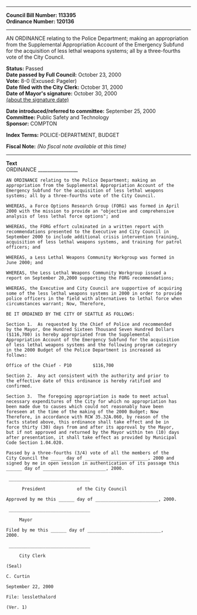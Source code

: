 * * * * *  
  
**Council Bill Number: [](#h0)[](#h2)113395**   
**Ordinance Number: 120136**  
  
* * * * *  
  
AN ORDINANCE relating to the Police Department; making an appropriation from the Supplemental Appropriation Account of the Emergency Subfund for the acquisition of less lethal weapons systems; all by a three-fourths vote of the City Council.  
  
**Status:** Passed   
**Date passed by Full Council:** October 23, 2000   
**Vote:** 8-0 (Excused: Pageler)   
**Date filed with the City Clerk:** October 31, 2000   
**Date of Mayor's signature:** October 30, 2000   
[(about the signature date)](/~public/approvaldate.htm)   
  
  
**Date introduced/referred to committee:** September 25, 2000   
**Committee:** Public Safety and Technology   
**Sponsor:** COMPTON   
  
**Index Terms:** POLICE-DEPARTMENT, BUDGET  
  
**Fiscal Note:** *(No fiscal note available at this time)*  
  
* * * * *  
  
**Text**  
    ORDINANCE _________________  
  
    AN ORDINANCE relating to the Police Department; making an  
    appropriation from the Supplemental Appropriation Account of the  
    Emergency Subfund for the acquisition of less lethal weapons  
    systems; all by a three-fourths vote of the City Council.  
  
    WHEREAS, a Force Options Research Group (FORG) was formed in April  
    2000 with the mission to provide an "objective and comprehensive  
    analysis of less lethal force options"; and  
  
    WHEREAS, the FORG effort culminated in a written report with  
    recommendations presented to the Executive and City Council in  
    September 2000 to include additional crisis intervention training,  
    acquisition of less lethal weapons systems, and training for patrol  
    officers; and  
  
    WHEREAS, a Less Lethal Weapons Community Workgroup was formed in  
    June 2000; and  
  
    WHEREAS, the Less Lethal Weapons Community Workgroup issued a  
    report on September 20,2000 supporting the FORG recommendations;  
  
    WHEREAS, the Executive and City Council are supportive of acquiring  
    some of the less lethal weapons systems in 2000 in order to provide  
    police officers in the field with alternatives to lethal force when  
    circumstances warrant; Now, Therefore,  
  
    BE IT ORDAINED BY THE CITY OF SEATTLE AS FOLLOWS:  
  
    Section 1.  As requested by the Chief of Police and recommended  
    by the Mayor, One Hundred Sixteen Thousand Seven Hundred Dollars  
    ($116,700) is hereby appropriated from the Supplemental  
    Appropriation Account of the Emergency Subfund for the acquisition  
    of less lethal weapons systems and the following program category  
    in the 2000 Budget of the Police Department is increased as  
    follows:  
  
    Office of the Chief - P10        $116,700  
  
    Section 2.  Any act consistent with the authority and prior to  
    the effective date of this ordinance is hereby ratified and  
    confirmed.  
  
    Section 3.  The foregoing appropriation is made to meet actual  
    necessary expenditures of the City for which no appropriation has  
    been made due to causes which could not reasonably have been  
    foreseen at the time of the making of the 2000 Budget; Now  
    Therefore, in accordance with RCW 35.32A.060, by reason of the  
    facts stated above, this ordinance shall take effect and be in  
    force thirty (30) days from and after its approval by the Mayor,  
    but if not approved and returned by the Mayor within ten (10) days  
    after presentation, it shall take effect as provided by Municipal  
    Code Section 1.04.020.  
  
    Passed by a three-fourths (3/4) vote of all the members of the  
    City Council the _____ day of ________________________, 2000 and  
    signed by me in open session in authentication of its passage this  
    ______ day of ________________________, 2000.  
  
     _______________________________  
  
          President            of the City Council  
  
    Approved by me this ______ day of ________________________, 2000.  
  
     _______________________________  
  
         Mayor  
  
    Filed by me this ______ day of ____________________________,  
    2000.  
  
     _______________________________  
  
         City Clerk  
  
    (Seal)  
  
    C. Curtin  
  
    September 22, 2000  
  
    File: lesslethalord  
  
    (Ver. 1)  
